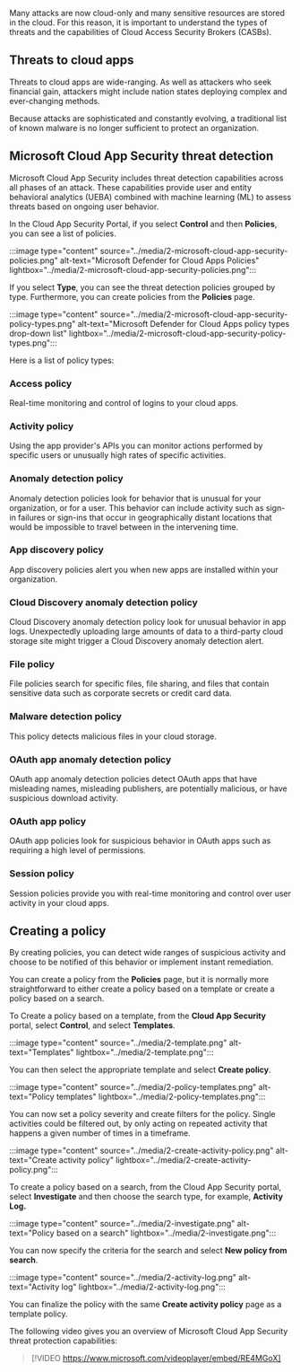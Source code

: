 Many attacks are now cloud-only and many sensitive resources are stored in the cloud. For this reason, it is important to understand the types of threats and the capabilities of Cloud Access Security Brokers (CASBs).

## Threats to cloud apps

Threats to cloud apps are wide-ranging. As well as attackers who seek financial gain, attackers might include nation states deploying complex and ever-changing methods.

Because attacks are sophisticated and constantly evolving, a traditional list of known malware is no longer sufficient to protect an organization.

## Microsoft Cloud App Security threat detection

Microsoft Cloud App Security includes threat detection capabilities across all phases of an attack. These capabilities provide user and entity behavioral analytics (UEBA) combined with machine learning (ML) to assess threats based on ongoing user behavior.

In the Cloud App Security Portal, if you select **Control** and then **Policies**, you can see a list of policies.

:::image type="content" source="../media/2-microsoft-cloud-app-security-policies.png" alt-text="Microsoft Defender for Cloud Apps Policies" lightbox="../media/2-microsoft-cloud-app-security-policies.png":::

If you select **Type**, you can see the threat detection policies grouped by type. Furthermore, you can create policies from the **Policies** page.

:::image type="content" source="../media/2-microsoft-cloud-app-security-policy-types.png" alt-text="Microsoft Defender for Cloud Apps policy types drop-down list" lightbox="../media/2-microsoft-cloud-app-security-policy-types.png":::

Here is a list of policy types:

### Access policy

Real-time monitoring and control of logins to your cloud apps.

### Activity policy

Using the app provider's APIs you can monitor actions performed by specific users or unusually high rates of specific activities.

### Anomaly detection policy

Anomaly detection policies look for behavior that is unusual for your organization, or for a user. This behavior can include activity such as sign-in failures or sign-ins that occur in geographically distant locations that would be impossible to travel between in the intervening time.

### App discovery policy

App discovery policies alert you when new apps are installed within your organization.

### Cloud Discovery anomaly detection policy

Cloud Discovery anomaly detection policy look for unusual behavior in app logs. Unexpectedly uploading large amounts of data to a third-party cloud storage site might trigger a Cloud Discovery anomaly detection alert.

### File policy

File policies search for specific files, file sharing, and files that contain sensitive data such as corporate secrets or credit card data.

### Malware detection policy

This policy detects malicious files in your cloud storage.

### OAuth app anomaly detection policy

OAuth app anomaly detection policies detect OAuth apps that have misleading names, misleading publishers, are potentially malicious, or have suspicious download activity.

### OAuth app policy

OAuth app policies look for suspicious behavior in OAuth apps such as requiring a high level of permissions.

### Session policy

Session policies provide you with real-time monitoring and control over user activity in your cloud apps.

## Creating a policy

By creating policies, you can detect wide ranges of suspicious activity and choose to be notified of this behavior or implement instant remediation.

You can create a policy from the **Policies** page, but it is normally more straightforward to either create a policy based on a template or create a policy based on a search.

To Create a policy based on a template, from the **Cloud App Security** portal, select **Control**, and select **Templates**.

:::image type="content" source="../media/2-template.png" alt-text="Templates" lightbox="../media/2-template.png":::

You can then select the appropriate template and select **Create policy**.

:::image type="content" source="../media/2-policy-templates.png" alt-text="Policy templates" lightbox="../media/2-policy-templates.png":::

You can now set a policy severity and create filters for the policy. Single activities could be filtered out, by only acting on repeated activity that happens a given number of times in a timeframe.

:::image type="content" source="../media/2-create-activity-policy.png" alt-text="Create activity policy" lightbox="../media/2-create-activity-policy.png":::

To create a policy based on a search, from the Cloud App Security portal, select **Investigate** and then choose the search type, for example, **Activity Log.**

:::image type="content" source="../media/2-investigate.png" alt-text="Policy based on a search" lightbox="../media/2-investigate.png":::

You can now specify the criteria for the search and select **New policy from search**.

:::image type="content" source="../media/2-activity-log.png" alt-text="Activity log" lightbox="../media/2-activity-log.png":::

You can finalize the policy with the same **Create activity policy** page as a template policy.

The following video gives you an overview of Microsoft Cloud App Security threat protection capabilities:

> [!VIDEO https://www.microsoft.com/videoplayer/embed/RE4MGoX]
